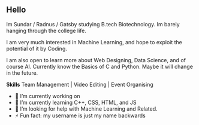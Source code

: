## Hello

<!--
**Radnus-GG/Radnus-GG** is a ✨ _special_ ✨ repository because its `README.md` (this file) appears on your GitHub profile.
-->
Im Sundar / Radnus / Gatsby studying B.tech Biotechnology. Im barely hanging through the college life.

I am very much interested in Machine Learning, and hope to exploit the potential of it by Coding.

I am also open to learn more about Web Designing, Data Science, and of course AI.
Currently know the Basics of C and Python. Maybe it will change in the future.

**Skills**
Team Management | Video Editing | Event Organising

- 🔭 I’m currently working on 
- 🌱 I’m currently learning C++, CSS, HTML, and JS
- 🤔 I’m looking for help with Machine Learning and Related.
- ⚡ Fun fact: my username is just my name backwards
